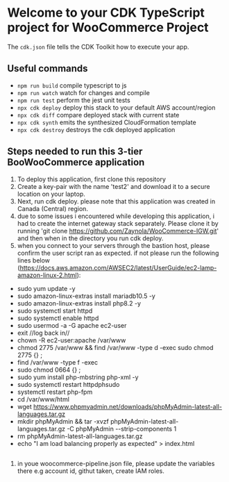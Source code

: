 # Welcome to your CDK TypeScript project for WooCommerce Project

The `cdk.json` file tells the CDK Toolkit how to execute your app.

## Useful commands

* `npm run build`   compile typescript to js
* `npm run watch`   watch for changes and compile
* `npm run test`    perform the jest unit tests
* `npx cdk deploy`  deploy this stack to your default AWS account/region
* `npx cdk diff`    compare deployed stack with current state
* `npx cdk synth`   emits the synthesized CloudFormation template
* `npx cdk destroy` destroys the cdk deployed application

## Steps needed to run this 3-tier BooWooCommerce application

1. To deploy this application, first clone this repository
2. Create a key-pair with the name 'test2' and download it to a secure location on your laptop.
3. Next, run cdk deploy. please note that this application was created in Canada (Central) region.
4. due to some issues i encountered while developing this application, i had to create the internet gateway stack separately. Please clone it by running 'git clone https://github.com/Zaynola/WooCommerce-IGW.git' and then when in the directory you run cdk deploy.
5. when you connect to your servers through the bastion host, please confirm the user script ran as expected. if not please run the following lines below (https://docs.aws.amazon.com/AWSEC2/latest/UserGuide/ec2-lamp-amazon-linux-2.html):

* sudo yum update -y
* sudo amazon-linux-extras install mariadb10.5 -y
* sudo amazon-linux-extras install php8.2 -y
* sudo systemctl start httpd
* sudo systemctl enable httpd
* sudo usermod -a -G apache ec2-user
* exit 
//log back in//
* chown -R ec2-user:apache /var/www
* chmod 2775 /var/www && find /var/www -type d -exec sudo chmod 2775 {} \;
* find /var/www -type f -exec 
* sudo chmod 0664 {} \;
* sudo yum install php-mbstring php-xml -y
* sudo systemctl restart httpdphsudo
* systemctl restart php-fpm
* cd /var/www/html
* wget https://www.phpmyadmin.net/downloads/phpMyAdmin-latest-all-languages.tar.gz
* mkdir phpMyAdmin && tar -xvzf phpMyAdmin-latest-all-languages.tar.gz -C phpMyAdmin --strip-components 1
* rm phpMyAdmin-latest-all-languages.tar.gz
* echo "I am load balancing properly as expected" > index.html

##
1. in youe woocommerce-pipeline.json file, please update the variables there e.g account id, githut taken, create IAM roles.
